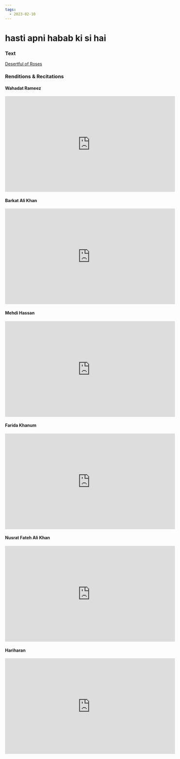 ```yaml
---
tags:
  - 2023-02-10
---
```

# hasti apni habab ki si hai

### Text
[Desertful of Roses](http://www.columbia.edu/itc/mealac/pritchett/00garden/04c/0485/index_0485.html)

### Renditions & Recitations

#### Wahadat Rameez

<iframe width="560" height="315" src="https://www.youtube.com/embed/cXquWwRLjTc" title="YouTube video player" frameborder="0" allow="accelerometer; autoplay; clipboard-write; encrypted-media; gyroscope; picture-in-picture" allowfullscreen></iframe>

#### Barkat Ali Khan

<iframe width="560" height="315" src="https://www.youtube.com/embed/HL1eMHLQZyQ" title="YouTube video player" frameborder="0" allow="accelerometer; autoplay; clipboard-write; encrypted-media; gyroscope; picture-in-picture" allowfullscreen></iframe>

#### Mehdi Hassan

<iframe width="560" height="315" src="https://www.youtube.com/embed/Ck3soUkWZAA" title="YouTube video player" frameborder="0" allow="accelerometer; autoplay; clipboard-write; encrypted-media; gyroscope; picture-in-picture" allowfullscreen></iframe>

#### Farida Khanum

<iframe width="560" height="315" src="https://www.youtube.com/embed/Mc-q6btEEfo" title="YouTube video player" frameborder="0" allow="accelerometer; autoplay; clipboard-write; encrypted-media; gyroscope; picture-in-picture" allowfullscreen></iframe>

#### Nusrat Fateh Ali Khan

<iframe width="560" height="315" src="https://www.youtube.com/embed/5vq2zWDQXrA" title="YouTube video player" frameborder="0" allow="accelerometer; autoplay; clipboard-write; encrypted-media; gyroscope; picture-in-picture" allowfullscreen></iframe>

#### Hariharan

<iframe width="560" height="315" src="https://www.youtube.com/embed/yH69-WaeAqw" title="YouTube video player" frameborder="0" allow="accelerometer; autoplay; clipboard-write; encrypted-media; gyroscope; picture-in-picture" allowfullscreen></iframe>

